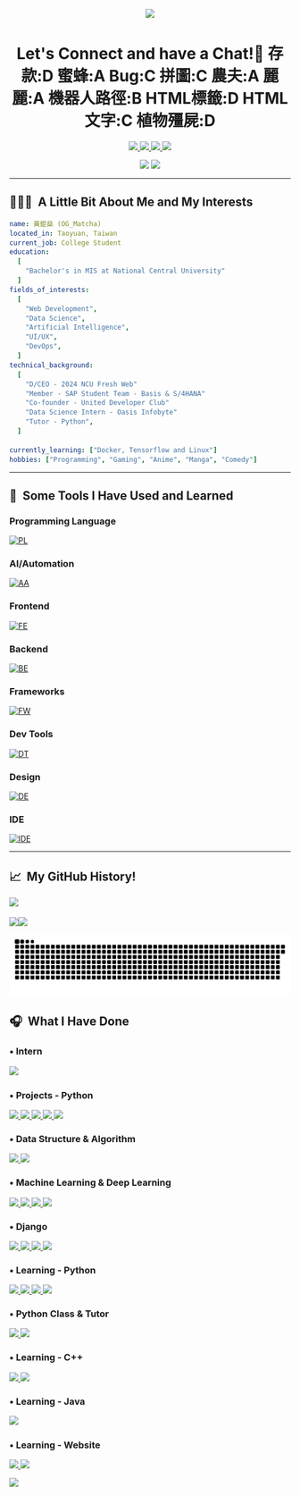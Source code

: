 <p align="center">
  <img src="https://capsule-render.vercel.app/api?type=waving&color=gradient&text=Hi!%20I'm%20OG_Matcha&height=100&section=header"/>
</p>

<h1 align="center">
  Let's Connect and have a Chat!💬
  存款:D
  蜜蜂:A
  Bug:C
  拼圖:C
  農夫:A
  麗麗:A
  機器人路徑:B
  HTML標籤:D
  HTML文字:C
  植物殭屍:D
</h1>

<p align="center">
<a href="https://leetcode.com/OG_Matcha/">
  <img height="50" src="https://cdn.iconscout.com/icon/free/png-256/free-leetcode-3629476-3031539.png"/>
</a>
<a href="https://www.linkedin.com/in/ogmatcha/">
  <img height="50" src="https://user-images.githubusercontent.com/46517096/166973395-19676cd8-f8ec-4abf-83ff-da8243505b82.png"/>
</a>
<a href="https://www.facebook.com/littlejasonhuang/">
  <img height="50" src="https://i.pinimg.com/originals/d2/97/9b/d2979bd98ea37dd3ba4d31c20828ceed.png"/>
</a>
<a href="https://www.instagram.com/matcha_code/">
  <img height="50" src="https://user-images.githubusercontent.com/46517096/166974368-9798f39f-1f46-499c-b14e-81f0a3f83a06.png"/>
</a>
</p>

<p align="center">
  <img height="250" src= "https://i.imgur.com/CLmQxbH.gif">
  <img height="250" src= "https://github.com/OG-Matcha/OG-Matcha/assets/85878531/882e99ce-41ac-4a06-9a49-6d424b0f605b.gif">
</p>

---

<h2> 👨🏻‍💻 &nbsp;A Little Bit About Me and My Interests</h2>

```yaml
name: 黃鉅燊 (OG_Matcha)
located_in: Taoyuan, Taiwan
current_job: College Student
education:
  [
    "Bachelor's in MIS at National Central University"
  ]
fields_of_interests:
  [
    "Web Development",
    "Data Science",
    "Artificial Intelligence",
    "UI/UX",
    "DevOps",
  ]
technical_background:
  [
    "D/CEO - 2024 NCU Fresh Web"
    "Member - SAP Student Team - Basis & S/4HANA"
    "Co-founder - United Developer Club"
    "Data Science Intern - Oasis Infobyte"
    "Tutor - Python",
  ]
  
currently_learning: ["Docker, Tensorflow and Linux"]
hobbies: ["Programming", "Gaming", "Anime", "Manga", "Comedy"]
```
  
---
  
<h2> 🚀 &nbsp;Some Tools I Have Used and Learned</h2>

<h3>Programming Language</h4>

[![PL](https://skillicons.dev/icons?i=c,cpp,py,java,js,dart,php)](https://skillicons.dev)

<h3>AI/Automation</h3>

[![AA](https://skillicons.dev/icons?i=pytorch,tensorflow,sklearn,selenium)](https://skillicons.dev)

<h3>Frontend</h3>

[![FE](https://skillicons.dev/icons?i=html,css,vue,nuxt,sass)](https://skillicons.dev)

<h3>Backend</h3>

[![BE](https://skillicons.dev/icons?i=nodejs,express,django,fastapi,flask,sequelize,graphql,spring,nginx,postgres,sqlite,redis)](https://skillicons.dev)

<h3>Frameworks</h3>

[![FW](https://skillicons.dev/icons?i=qt,flutter,laravel,bots)](https://skillicons.dev)

<h3>Dev Tools</h3>

[![DT](https://skillicons.dev/icons?i=docker,git,linux,postman)](https://skillicons.dev)

<h3>Design</h3>

[![DE](https://skillicons.dev/icons?i=figma,md)](https://skillicons.dev)

<h3>IDE</h3>

[![IDE](https://skillicons.dev/icons?i=vscode,eclipse)](https://skillicons.dev)

---  

<h2> 📈 &nbsp;My GitHub History!</h2>

![](https://komarev.com/ghpvc/?username=OG-Matcha&color=brightgreen&style=plastic)

<div style="display: flex">
  <a href="https://github.com/OG-Matcha">
    <img style="width: 50%" align="center" src="https://github-readme-stats-og-matcha.vercel.app/api?username=OG-Matcha&show_icons=true&theme=radical" />
  </a>
  <a href="https://github.com/OG-Matcha">
    <img style="width: 38%" align="center" src="https://github-readme-stats-og-matcha.vercel.app/api/top-langs/?username=OG-Matcha&layout=compact&hide=jupyter%20notebook&theme=radical" />
  </a>
</div>

![Snake animation](https://github.com/OG-Matcha/OG-Matcha/blob/output/github-contribution-grid-snake-dark.svg)
 
<h2> 🎧 &nbsp;What I Have Done</h2>

<h3> • Intern </h3>
<a href="https://github.com/OG-Matcha/OIBSIP">
  <img height=100vw src="https://github-readme-stats.vercel.app/api/pin/?username=OG-Matcha&repo=OIBSIP&bg_color=0d1116&title_color=ce09ec&text_color=a4aacb&icon_color=007ec6&PAT_1"/>
</a>

<h3> • Projects - Python </h3>
<a href="https://github.com/OG-Matcha/Image-Generator">
  <img height=100vw src="https://github-readme-stats.vercel.app/api/pin/?username=OG-Matcha&repo=Image-Generator&bg_color=0d1116&title_color=ce09ec&text_color=a4aacb&icon_color=007ec6&PAT_1"/>
</a>
<a href="https://github.com/OG-Matcha/Battery-Alert">
  <img height=100vw src="https://github-readme-stats.vercel.app/api/pin/?username=OG-Matcha&repo=Battery-Alert&bg_color=0d1116&title_color=ce09ec&text_color=a4aacb&icon_color=007ec6&PAT_1"/>
</a>
<a href="https://github.com/OG-Matcha/PDFTransfer">
  <img height=100vw src="https://github-readme-stats.vercel.app/api/pin/?username=OG-Matcha&repo=PDFTransfer&bg_color=0d1116&title_color=ce09ec&text_color=a4aacb&icon_color=007ec6&PAT_1"/>
</a>
<a href="https://github.com/OG-Matcha/Matcha-News">
  <img height=85vw src="https://github-readme-stats.vercel.app/api/pin/?username=OG-Matcha&repo=Matcha-News&bg_color=0d1116&title_color=ce09ec&text_color=a4aacb&icon_color=007ec6&PAT_1"/>
</a>
<a href="https://github.com/OG-Matcha/Number-Guessing">
  <img height=85vw src="https://github-readme-stats.vercel.app/api/pin/?username=OG-Matcha&repo=Number-Guessing&bg_color=0d1116&title_color=ce09ec&text_color=a4aacb&icon_color=007ec6&PAT_1"/>
</a>

<h3> • Data Structure & Algorithm</h3>
<a href="https://github.com/OG-Matcha/LeetCode-Practice">
  <img height=100vw src="https://github-readme-stats.vercel.app/api/pin/?username=OG-Matcha&repo=LeetCode-Practice&bg_color=0d1116&title_color=ce09ec&text_color=a4aacb&icon_color=007ec6&PAT_1"/>
</a>
<a href="https://github.com/OG-Matcha/Searching-and-Sorting">
  <img height=100vw src="https://github-readme-stats.vercel.app/api/pin/?username=OG-Matcha&repo=Searching-and-Sorting&bg_color=0d1116&title_color=ce09ec&text_color=a4aacb&icon_color=007ec6&PAT_1"/>
</a>

<h3> • Machine Learning & Deep Learning</h3>
<a href="https://github.com/OG-Matcha/Scikit_Learn_FC">
  <img height=100vw src="https://github-readme-stats.vercel.app/api/pin/?username=OG-Matcha&repo=Scikit_Learn_FC&bg_color=0d1116&title_color=ce09ec&text_color=a4aacb&icon_color=007ec6&PAT_1"/>
</a>
<a href="https://github.com/OG-Matcha/Kaggle_Course">
  <img height=100vw src="https://github-readme-stats.vercel.app/api/pin/?username=OG-Matcha&repo=Kaggle_Course&bg_color=0d1116&title_color=ce09ec&text_color=a4aacb&icon_color=007ec6&PAT_1"/>
</a>
<a href="https://github.com/OG-Matcha/ML_2021_Spring">
  <img height=100vw src="https://github-readme-stats.vercel.app/api/pin/?username=OG-Matcha&repo=ML_2021_Spring&bg_color=0d1116&title_color=ce09ec&text_color=a4aacb&icon_color=007ec6&PAT_1"/>
</a>
<a href="https://github.com/OG-Matcha/Basic-TensorFlow">
  <img height=100vw src="https://github-readme-stats.vercel.app/api/pin/?username=OG-Matcha&repo=Basic-TensorFlow&bg_color=0d1116&title_color=ce09ec&text_color=a4aacb&icon_color=007ec6&PAT_1"/>
</a>

<h3> • Django</h3>
<a href="https://github.com/OG-Matcha/Django_Blog">
  <img height=100vw src="https://github-readme-stats.vercel.app/api/pin/?username=OG-Matcha&repo=Django_Blog&bg_color=0d1116&title_color=ce09ec&text_color=a4aacb&icon_color=007ec6&PAT_1"/>
</a>
<a href="https://github.com/OG-Matcha/Django_Weather">
  <img height=100vw src="https://github-readme-stats.vercel.app/api/pin/?username=OG-Matcha&repo=Django_Weather&bg_color=0d1116&title_color=ce09ec&text_color=a4aacb&icon_color=007ec6&PAT_1"/>
</a>
<a href="https://github.com/OG-Matcha/Django_Chat">
  <img height=100vw src="https://github-readme-stats.vercel.app/api/pin/?username=OG-Matcha&repo=Django_Chat&bg_color=0d1116&title_color=ce09ec&text_color=a4aacb&icon_color=007ec6&PAT_1"/>
</a>
<a href="https://github.com/OG-Matcha/Django_REST_Framework">
  <img height=100vw src="https://github-readme-stats.vercel.app/api/pin/?username=OG-Matcha&repo=Django_REST_Framework&bg_color=0d1116&title_color=ce09ec&text_color=a4aacb&icon_color=007ec6&PAT_1"/>
</a>

<h3> • Learning - Python</h3>
<a href="https://github.com/OG-Matcha/Learning_Seaborn">
  <img height=100vw src="https://github-readme-stats.vercel.app/api/pin/?username=OG-Matcha&repo=Learning_Seaborn&bg_color=0d1116&title_color=ce09ec&text_color=a4aacb&icon_color=007ec6&PAT_1"/>
</a>
<a href="https://github.com/OG-Matcha/FastAPI-Learning">
  <img height=100vw src="https://github-readme-stats.vercel.app/api/pin/?username=OG-Matcha&repo=FastAPI-Learning&bg_color=0d1116&title_color=ce09ec&text_color=a4aacb&icon_color=007ec6&PAT_1"/>
</a>
<a href="https://github.com/OG-Matcha/Web-Scraping">
  <img height=100vw src="https://github-readme-stats.vercel.app/api/pin/?username=OG-Matcha&repo=Web-Scraping&bg_color=0d1116&title_color=ce09ec&text_color=a4aacb&icon_color=007ec6&PAT_1"/>
</a>
<a href="https://github.com/OG-Matcha/NCU-Python-Calculus">
  <img height=100vw src="https://github-readme-stats.vercel.app/api/pin/?username=OG-Matcha&repo=NCU-Python-Calculus&bg_color=0d1116&title_color=ce09ec&text_color=a4aacb&icon_color=007ec6&PAT_1"/>
</a>
 
<h3> • Python Class & Tutor</h3>
<a href="https://github.com/OG-Matcha/Python-Class">
  <img height=100vw src="https://github-readme-stats.vercel.app/api/pin/?username=OG-Matcha&repo=Python-Class&bg_color=0d1116&title_color=ce09ec&text_color=a4aacb&icon_color=007ec6&PAT_1"/>
</a>
<a href="https://github.com/OG-Matcha/Tutor">
  <img height=100vw src="https://github-readme-stats.vercel.app/api/pin/?username=OG-Matcha&repo=Tutor&bg_color=0d1116&title_color=ce09ec&text_color=a4aacb&icon_color=007ec6&PAT_1"/>
</a>

<h3> • Learning - C++</h3>
<a href="https://github.com/OG-Matcha/NCU_Summer_CPP">
  <img height=100vw src="https://github-readme-stats.vercel.app/api/pin/?username=OG-Matcha&repo=NCU_Summer_CPP&bg_color=0d1116&title_color=ce09ec&text_color=a4aacb&icon_color=007ec6&PAT_1"/>
</a>
<a href="https://github.com/OG-Matcha/The-C-20-Masterclass-Source-Code-main">
  <img height=100vw src="https://github-readme-stats.vercel.app/api/pin/?username=OG-Matcha&repo=The-C-20-Masterclass-Source-Code-main&bg_color=0d1116&title_color=ce09ec&text_color=a4aacb&icon_color=007ec6&PAT_1"/>
</a>

<h3> • Learning - Java</h3>
<a href="https://github.com/OG-Matcha/NCU-MIS-Java">
  <img height=100vw src="https://github-readme-stats.vercel.app/api/pin/?username=OG-Matcha&repo=NCU-MIS-Java&bg_color=0d1116&title_color=ce09ec&text_color=a4aacb&icon_color=007ec6&PAT_1"/>
</a>

<h3> • Learning - Website</h3>
<a href="https://github.com/OG-Matcha/Taiwan-Project">
  <img height=120vw src="https://github-readme-stats.vercel.app/api/pin/?username=OG-Matcha&repo=Taiwan-Project&bg_color=0d1116&title_color=ce09ec&text_color=a4aacb&icon_color=007ec6&PAT_1"/>
</a>
<a href="https://github.com/OG-Matcha/Hawaii-Project">
  <img height=120vw src="https://github-readme-stats.vercel.app/api/pin/?username=OG-Matcha&repo=Hawaii-Project&bg_color=0d1116&title_color=ce09ec&text_color=a4aacb&icon_color=007ec6&PAT_1"/>
</a>

<p align="left">
  <img src="https://capsule-render.vercel.app/api?type=waving&color=gradient&height=100&section=footer"/>
</p>
